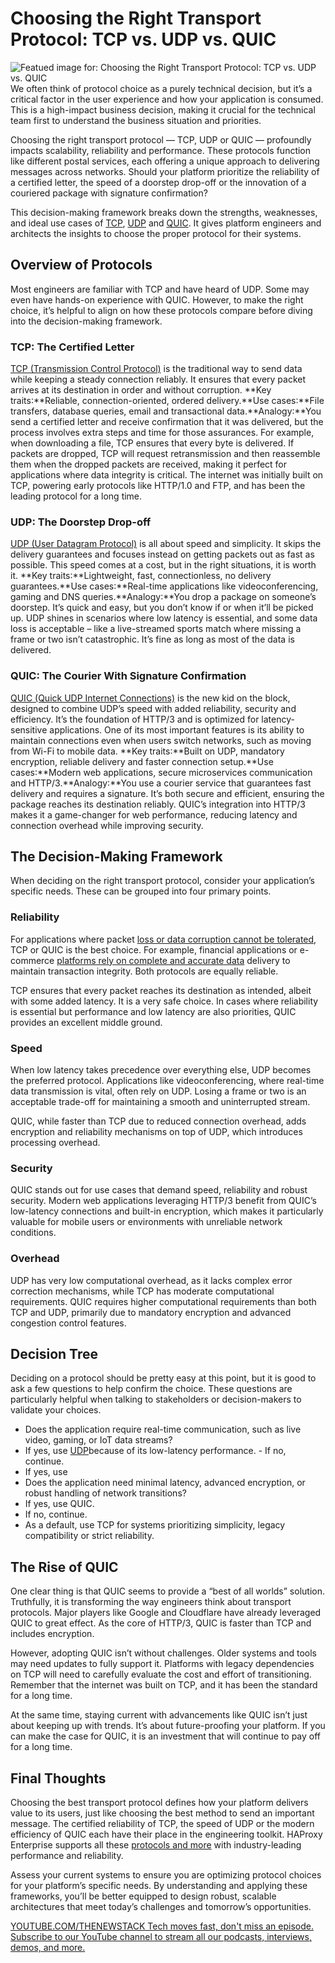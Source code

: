 # Choosing the Right Transport Protocol: TCP vs. UDP vs. QUIC
![Featued image for: Choosing the Right Transport Protocol: TCP vs. UDP vs. QUIC](https://cdn.thenewstack.io/media/2025/02/e1ce59c5-image2-1024x512.png)
We often think of protocol choice as a purely technical decision, but it’s a critical factor in the user experience and how your application is consumed. This is a high-impact business decision, making it crucial for the technical team first to understand the business situation and priorities.

Choosing the right transport protocol — TCP, UDP or QUIC — profoundly impacts scalability, reliability and performance. These protocols function like different postal services, each offering a unique approach to delivering messages across networks. Should your platform prioritize the reliability of a certified letter, the speed of a doorstep drop-off or the innovation of a couriered package with signature confirmation?

This decision-making framework breaks down the strengths, weaknesses, and ideal use cases of [TCP](https://thenewstack.io/50-years-later-vint-cerf-and-bob-kahn-remember-the-birth-of-tcp-ip/), [UDP](https://thenewstack.io/http-3-replaces-tcp-with-udp-to-boost-network-speed-reliability/) and [QUIC](https://thenewstack.io/how-we-added-quic-support-to-openssl-without-patches-or-rebuilds/). It gives platform engineers and architects the insights to choose the proper protocol for their systems.

## Overview of Protocols
Most engineers are familiar with TCP and have heard of UDP. Some may even have hands-on experience with QUIC. However, to make the right choice, it’s helpful to align on how these protocols compare before diving into the decision-making framework.

### TCP: The Certified Letter
[TCP (Transmission Control Protocol)](https://www.haproxy.com/glossary/what-is-tcp) is the traditional way to send data while keeping a steady connection reliably. It ensures that every packet arrives at its destination in order and without corruption.
**Key traits:**Reliable, connection-oriented, ordered delivery.**Use cases:**File transfers, database queries, email and transactional data.**Analogy:**You send a certified letter and receive confirmation that it was delivered, but the process involves extra steps and time for those assurances.
For example, when downloading a file, TCP ensures that every byte is delivered. If packets are dropped, TCP will request retransmission and then reassemble them when the dropped packets are received, making it perfect for applications where data integrity is critical. The internet was initially built on TCP, powering early protocols like HTTP/1.0 and FTP, and has been the leading protocol for a long time.

### UDP: The Doorstep Drop-off
[UDP (User Datagram Protocol)](https://www.haproxy.com/glossary/what-is-user-datagram-protocol-udp) is all about speed and simplicity. It skips the delivery guarantees and focuses instead on getting packets out as fast as possible. This speed comes at a cost, but in the right situations, it is worth it.
**Key traits:**Lightweight, fast, connectionless, no delivery guarantees.**Use cases:**Real-time applications like videoconferencing, gaming and DNS queries.**Analogy:**You drop a package on someone’s doorstep. It’s quick and easy, but you don’t know if or when it’ll be picked up.
UDP shines in scenarios where low latency is essential, and some data loss is acceptable – like a live-streamed sports match where missing a frame or two isn’t catastrophic. It’s fine as long as most of the data is delivered.

### QUIC: The Courier With Signature Confirmation
[QUIC (Quick UDP Internet Connections)](https://www.haproxy.com/glossary/what-is-quic) is the new kid on the block, designed to combine UDP’s speed with added reliability, security and efficiency. It’s the foundation of HTTP/3 and is optimized for latency-sensitive applications. One of its most important features is its ability to maintain connections even when users switch networks, such as moving from Wi-Fi to mobile data.
**Key traits:**Built on UDP, mandatory encryption, reliable delivery and faster connection setup.**Use cases:**Modern web applications, secure microservices communication and HTTP/3.**Analogy:**You use a courier service that guarantees fast delivery and requires a signature. It’s both secure and efficient, ensuring the package reaches its destination reliably.
QUIC’s integration into HTTP/3 makes it a game-changer for web performance, reducing latency and connection overhead while improving security.

## The Decision-Making Framework
When deciding on the right transport protocol, consider your application’s specific needs. These can be grouped into four primary points.

### Reliability
For applications where packet [loss or data corruption cannot be tolerated](https://thenewstack.io/defining-low-data-loss-downtime-tolerances-in-kubernetes/), TCP or QUIC is the best choice. For example, financial applications or e-commerce [platforms rely on complete and accurate data](https://thenewstack.io/50-of-engineers-lack-trust-in-the-data-they-rely-on-most/) delivery to maintain transaction integrity. Both protocols are equally reliable.

TCP ensures that every packet reaches its destination as intended, albeit with some added latency. It is a very safe choice. In cases where reliability is essential but performance and low latency are also priorities, QUIC provides an excellent middle ground.

### Speed
When low latency takes precedence over everything else, UDP becomes the preferred protocol. Applications like videoconferencing, where real-time data transmission is vital, often rely on UDP. Losing a frame or two is an acceptable trade-off for maintaining a smooth and uninterrupted stream.

QUIC, while faster than TCP due to reduced connection overhead, adds encryption and reliability mechanisms on top of UDP, which introduces processing overhead.

### Security
QUIC stands out for use cases that demand speed, reliability and robust security. Modern web applications leveraging HTTP/3 benefit from QUIC’s low-latency connections and built-in encryption, which makes it particularly valuable for mobile users or environments with unreliable network conditions.

### Overhead
UDP has very low computational overhead, as it lacks complex error correction mechanisms, while TCP has moderate computational requirements. QUIC requires higher computational requirements than both TCP and UDP, primarily due to mandatory encryption and advanced congestion control features.

## Decision Tree
Deciding on a protocol should be pretty easy at this point, but it is good to ask a few questions to help confirm the choice. These questions are particularly helpful when talking to stakeholders or decision-makers to validate your choices.

- Does the application require real-time communication, such as live video, gaming, or IoT data streams?
- If yes, use
[UDP](https://www.haproxy.com/solutions/udp-load-balancing)because of its low-latency performance. - If no, continue.
- If yes, use
- Does the application need minimal latency, advanced encryption, or robust handling of network transitions?
- If yes, use QUIC.
- If no, continue.
- As a default, use TCP for systems prioritizing simplicity, legacy compatibility or strict reliability.
## The Rise of QUIC
One clear thing is that QUIC seems to provide a “best of all worlds” solution. Truthfully, it is transforming the way engineers think about transport protocols. Major players like Google and Cloudflare have already leveraged QUIC to great effect. As the core of HTTP/3, QUIC is faster than TCP and includes encryption.

However, adopting QUIC isn’t without challenges. Older systems and tools may need updates to fully support it. Platforms with legacy dependencies on TCP will need to carefully evaluate the cost and effort of transitioning. Remember that the internet was built on TCP, and it has been the standard for a long time.

At the same time, staying current with advancements like QUIC isn’t just about keeping up with trends. It’s about future-proofing your platform. If you can make the case for QUIC, it is an investment that will continue to pay off for a long time.

## Final Thoughts
Choosing the best transport protocol defines how your platform delivers value to its users, just like choosing the best method to send an important message. The certified reliability of TCP, the speed of UDP or the modern efficiency of QUIC each have their place in the engineering toolkit. HAProxy Enterprise supports all these [protocols and more](https://www.haproxy.com/blog/haproxy-protocol-support) with industry-leading performance and reliability.

Assess your current systems to ensure you are optimizing protocol choices for your platform’s specific needs. By understanding and applying these frameworks, you’ll be better equipped to design robust, scalable architectures that meet today’s challenges and tomorrow’s opportunities.

[
YOUTUBE.COM/THENEWSTACK
Tech moves fast, don't miss an episode. Subscribe to our YouTube
channel to stream all our podcasts, interviews, demos, and more.
](https://youtube.com/thenewstack?sub_confirmation=1)